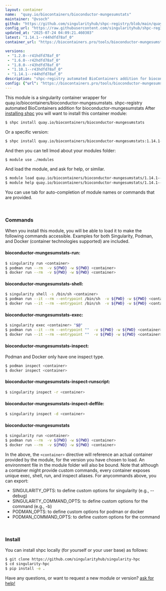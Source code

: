 ```yaml
---
layout: container
name:  "quay.io/biocontainers/bioconductor-mungesumstats"
maintainer: "@vsoch"
github: "https://github.com/singularityhub/shpc-registry/blob/main/quay.io/biocontainers/bioconductor-mungesumstats/container.yaml"
config_url: "https://raw.githubusercontent.com/singularityhub/shpc-registry/main/quay.io/biocontainers/bioconductor-mungesumstats/container.yaml"
updated_at: "2025-07-24 04:09:21.460303"
latest: "1.14.1--r44hdfd78af_0"
container_url: "https://biocontainers.pro/tools/bioconductor-mungesumstats"

versions:
 - "1.2.0--r41hdfd78af_0"
 - "1.6.0--r42hdfd78af_0"
 - "1.8.0--r43hdfd78af_0"
 - "1.10.1--r43hdfd78af_0"
 - "1.14.1--r44hdfd78af_0"
description: "shpc-registry automated BioContainers addition for bioconductor-mungesumstats"
config: {"url": "https://biocontainers.pro/tools/bioconductor-mungesumstats", "maintainer": "@vsoch", "description": "shpc-registry automated BioContainers addition for bioconductor-mungesumstats", "latest": {"1.14.1--r44hdfd78af_0": "sha256:e8de59892c9ad8c0e5c4683889bf289a4c36f7a55830ea2ae721271de3f112d4"}, "tags": {"1.2.0--r41hdfd78af_0": "sha256:79722dfe89d3b50e2e9724ddea2081e92987efc639fc0cde3e13b8a1ec97a37e", "1.6.0--r42hdfd78af_0": "sha256:faac0a85cf15ade332731bd268e1a518cf55fcc3a8980e0aa662b6d0945e6afe", "1.8.0--r43hdfd78af_0": "sha256:bde640e67410b891afc0e900633107ec7cf51148b200de9323429505bd7f1e4d", "1.10.1--r43hdfd78af_0": "sha256:f2bb0b529d075c74af43bc6b057f9e2c4033875aa98e562615993515b2f5d30a", "1.14.1--r44hdfd78af_0": "sha256:e8de59892c9ad8c0e5c4683889bf289a4c36f7a55830ea2ae721271de3f112d4"}, "docker": "quay.io/biocontainers/bioconductor-mungesumstats"}
---
```


This module is a singularity container wrapper for quay.io/biocontainers/bioconductor-mungesumstats.
shpc-registry automated BioContainers addition for bioconductor-mungesumstats
After [installing shpc](#install) you will want to install this container module:


```bash
$ shpc install quay.io/biocontainers/bioconductor-mungesumstats
```

Or a specific version:

```bash
$ shpc install quay.io/biocontainers/bioconductor-mungesumstats:1.14.1--r44hdfd78af_0
```

And then you can tell lmod about your modules folder:

```bash
$ module use ./modules
```

And load the module, and ask for help, or similar.

```bash
$ module load quay.io/biocontainers/bioconductor-mungesumstats/1.14.1--r44hdfd78af_0
$ module help quay.io/biocontainers/bioconductor-mungesumstats/1.14.1--r44hdfd78af_0
```

You can use tab for auto-completion of module names or commands that are provided.

<br>

### Commands

When you install this module, you will be able to load it to make the following commands accessible.
Examples for both Singularity, Podman, and Docker (container technologies supported) are included.

#### bioconductor-mungesumstats-run:

```bash
$ singularity run <container>
$ podman run --rm  -v ${PWD} -w ${PWD} <container>
$ docker run --rm  -v ${PWD} -w ${PWD} <container>
```

#### bioconductor-mungesumstats-shell:

```bash
$ singularity shell -s /bin/sh <container>
$ podman run --it --rm --entrypoint /bin/sh  -v ${PWD} -w ${PWD} <container>
$ docker run --it --rm --entrypoint /bin/sh  -v ${PWD} -w ${PWD} <container>
```

#### bioconductor-mungesumstats-exec:

```bash
$ singularity exec <container> "$@"
$ podman run --it --rm --entrypoint ""  -v ${PWD} -w ${PWD} <container> "$@"
$ docker run --it --rm --entrypoint ""  -v ${PWD} -w ${PWD} <container> "$@"
```

#### bioconductor-mungesumstats-inspect:

Podman and Docker only have one inspect type.

```bash
$ podman inspect <container>
$ docker inspect <container>
```

#### bioconductor-mungesumstats-inspect-runscript:

```bash
$ singularity inspect -r <container>
```

#### bioconductor-mungesumstats-inspect-deffile:

```bash
$ singularity inspect -d <container>
```



#### bioconductor-mungesumstats

```bash
$ singularity run <container>
$ podman run --rm  -v ${PWD} -w ${PWD} <container>
$ docker run --rm  -v ${PWD} -w ${PWD} <container>
```


In the above, the `<container>` directive will reference an actual container provided
by the module, for the version you have chosen to load. An environment file in the
module folder will also be bound. Note that although a container
might provide custom commands, every container exposes unique exec, shell, run, and
inspect aliases. For anycommands above, you can export:

 - SINGULARITY_OPTS: to define custom options for singularity (e.g., --debug)
 - SINGULARITY_COMMAND_OPTS: to define custom options for the command (e.g., -b)
 - PODMAN_OPTS: to define custom options for podman or docker
 - PODMAN_COMMAND_OPTS: to define custom options for the command

<br>

### Install

You can install shpc locally (for yourself or your user base) as follows:

```bash
$ git clone https://github.com/singularityhub/singularity-hpc
$ cd singularity-hpc
$ pip install -e .
```

Have any questions, or want to request a new module or version? [ask for help!](https://github.com/singularityhub/singularity-hpc/issues)
